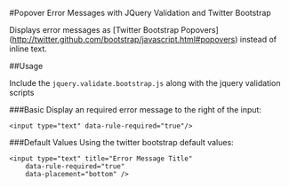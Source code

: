 #Popover Error Messages with JQuery Validation and Twitter Bootstrap

Displays error messages as [Twitter Bootstrap Popovers] (http://twitter.github.com/bootstrap/javascript.html#popovers) instead of inline text.

##Usage

Include the `jquery.validate.bootstrap.js` along with the jquery validation scripts

###Basic
Display an required error message to the right of the input:

    <input type="text" data-rule-required="true"/>

###Default Values
Using the twitter bootstrap default values:

    <input type="text" title="Error Message Title"
    	data-rule-required="true" 
        data-placement="bottom" />